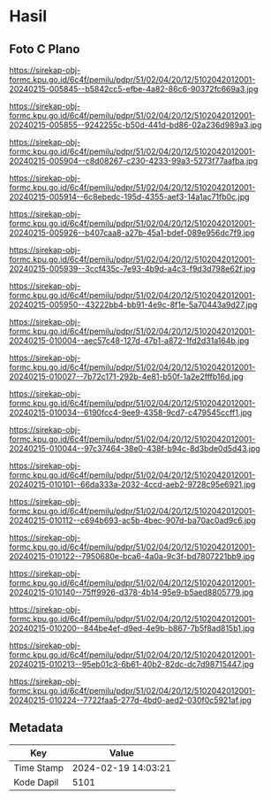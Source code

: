 # Hasil

## Foto C Plano

https://sirekap-obj-formc.kpu.go.id/6c4f/pemilu/pdpr/51/02/04/20/12/5102042012001-20240215-005845--b5842cc5-efbe-4a82-86c6-90372fc669a3.jpg

https://sirekap-obj-formc.kpu.go.id/6c4f/pemilu/pdpr/51/02/04/20/12/5102042012001-20240215-005855--9242255c-b50d-441d-bd86-02a236d989a3.jpg

https://sirekap-obj-formc.kpu.go.id/6c4f/pemilu/pdpr/51/02/04/20/12/5102042012001-20240215-005904--c8d08267-c230-4233-99a3-5273f77aafba.jpg

https://sirekap-obj-formc.kpu.go.id/6c4f/pemilu/pdpr/51/02/04/20/12/5102042012001-20240215-005914--6c8ebedc-195d-4355-aef3-14a1ac71fb0c.jpg

https://sirekap-obj-formc.kpu.go.id/6c4f/pemilu/pdpr/51/02/04/20/12/5102042012001-20240215-005926--b407caa8-a27b-45a1-bdef-089e956dc7f9.jpg

https://sirekap-obj-formc.kpu.go.id/6c4f/pemilu/pdpr/51/02/04/20/12/5102042012001-20240215-005939--3ccf435c-7e93-4b9d-a4c3-f9d3d798e62f.jpg

https://sirekap-obj-formc.kpu.go.id/6c4f/pemilu/pdpr/51/02/04/20/12/5102042012001-20240215-005950--43222bb4-bb91-4e9c-8f1e-5a70443a9d27.jpg

https://sirekap-obj-formc.kpu.go.id/6c4f/pemilu/pdpr/51/02/04/20/12/5102042012001-20240215-010004--aec57c48-127d-47b1-a872-1fd2d31a164b.jpg

https://sirekap-obj-formc.kpu.go.id/6c4f/pemilu/pdpr/51/02/04/20/12/5102042012001-20240215-010027--7b72c171-292b-4e81-b50f-1a2e2fffb16d.jpg

https://sirekap-obj-formc.kpu.go.id/6c4f/pemilu/pdpr/51/02/04/20/12/5102042012001-20240215-010034--6190fcc4-9ee9-4358-9cd7-c479545ccff1.jpg

https://sirekap-obj-formc.kpu.go.id/6c4f/pemilu/pdpr/51/02/04/20/12/5102042012001-20240215-010044--97c37464-38e0-438f-b94c-8d3bde0d5d43.jpg

https://sirekap-obj-formc.kpu.go.id/6c4f/pemilu/pdpr/51/02/04/20/12/5102042012001-20240215-010101--66da333a-2032-4ccd-aeb2-9728c95e6921.jpg

https://sirekap-obj-formc.kpu.go.id/6c4f/pemilu/pdpr/51/02/04/20/12/5102042012001-20240215-010112--c694b693-ac5b-4bec-907d-ba70ac0ad9c6.jpg

https://sirekap-obj-formc.kpu.go.id/6c4f/pemilu/pdpr/51/02/04/20/12/5102042012001-20240215-010122--7950680e-bca6-4a0a-9c3f-bd7807221bb9.jpg

https://sirekap-obj-formc.kpu.go.id/6c4f/pemilu/pdpr/51/02/04/20/12/5102042012001-20240215-010140--75ff9926-d378-4b14-95e9-b5aed8805779.jpg

https://sirekap-obj-formc.kpu.go.id/6c4f/pemilu/pdpr/51/02/04/20/12/5102042012001-20240215-010200--844be4ef-d9ed-4e9b-b867-7b5f8ad815b1.jpg

https://sirekap-obj-formc.kpu.go.id/6c4f/pemilu/pdpr/51/02/04/20/12/5102042012001-20240215-010213--95eb01c3-6b61-40b2-82dc-dc7d98715447.jpg

https://sirekap-obj-formc.kpu.go.id/6c4f/pemilu/pdpr/51/02/04/20/12/5102042012001-20240215-010224--7722faa5-277d-4bd0-aed2-030f0c5921af.jpg


## Metadata

| Key        | Value               |
| ---------- | ------------------- |
| Time Stamp | 2024-02-19 14:03:21 |
| Kode Dapil | 5101                |



